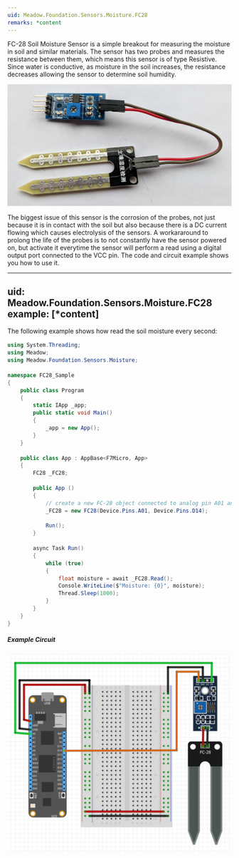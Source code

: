 ```yaml
---
uid: Meadow.Foundation.Sensors.Moisture.FC28
remarks: *content
---
```


FC-28 Soil Moisture Sensor is a simple breakout for measuring the moisture in soil and similar materials. The sensor has two probes and measures the resistance between them, which means this sensor is of type Resistive. Since water is conductive, as moisture in the soil increases, the resistance decreases allowing the sensor to determine soil humidity. 

![](/API_Assets/Meadow.Foundation.Sensors.Moisture.FC28/img_FC28.jpg)

The biggest issue of this sensor is the corrosion of the probes, not just because it is in contact with the soil but also because there is a DC current flowing which causes electrolysis of the sensors. A workararound to prolong the life of the probes is to not constantly have the sensor powered on, but activate it everytime the sensor will perform a read using a digital output port connected to the VCC pin. The code and circuit example shows you how to use it.

---
uid: Meadow.Foundation.Sensors.Moisture.FC28
example: [*content]
---

The following example shows how read the soil moisture every second:

```csharp
using System.Threading;
using Meadow;
using Meadow.Foundation.Sensors.Moisture;

namespace FC28_Sample
{
    public class Program
    {
        static IApp _app; 
        public static void Main()
        {
            _app = new App();
        }
    }
    
    public class App : AppBase<F7Micro, App>
    {
        FC28 _FC28;

        public App ()
        {
            // create a new FC-28 object connected to analog pin A01 and digital pin 14
            _FC28 = new FC28(Device.Pins.A01, Device.Pins.D14);

            Run();
        }

        async Task Run()
        {
            while (true)
            {
                float moisture = await _FC28.Read();
                Console.WriteLine($"Moisture: {0}", moisture);
                Thread.Sleep(1000);
            }
        }
    }
}
```

##### Example Circuit

![](/API_Assets/Meadow.Foundation.Sensors.Moisture.FC28/FC28.svg)